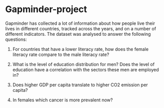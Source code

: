 # Gapminder-project
Gapminder has collected a lot of information about how people live their lives in different countries, tracked across the years, and on a number of different indicators.
The dataset was analysed to answer the following questions:
1) For countries that have a lower literacy rate, how does the female literacy rate compare to the male literacy rate?

2) What is the level of education distribution for men? Does the level of education have a correlation with the sectors these men are employed in?

3) Does higher GDP per capita translate to higher CO2 emission per capita?

4) In females which cancer is more prevalent now?
